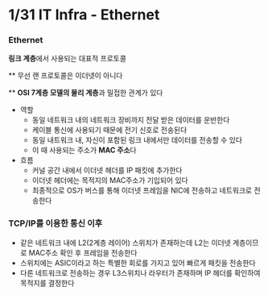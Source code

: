 # 1/31 IT Infra - Ethernet

### Ethernet

**링크 계층**에서 사용되는 대표적 프로토콜

** 무선 랜 프로토콜은 이더넷이 아니다

** **OSI 7계층 모델의 물리 계층**과 밀접한 관계가 있다

- 역할
    - 동일 네트워크 내의 네트워크 장비까지 전달 받은 데이터를 운반한다
    - 케이블 통신에 사용되기 때문에 전기 신호로 전송된다
    - 동일 내트워크 내, 자신이 포함된 링크 내에서만 데이터를 전송할 수 있다
    - 이 때 사용되는 주소가 **MAC 주소**다
- 흐름
    - 커널 공간 내에서 이더넷 헤더를 IP 패킷에 추가한다
    - 이더넷 헤더에는 목적지의 MAC주소가 기입되어 있다
    - 최종적으로 OS가 버스를 통해 이더넷 프레임을 NIC에 전송하고 네트워크로 전송한다

### TCP/IP를 이용한 통신 이후

- 같은 네트워크 내에 L2(2계층 레이어) 스위치가 존재하는데 L2는 이더넷 계층이므로 MAC주소 확인 후 프레임을 전송한다
- 스위치에는 ASIC이라고 하는 특별한 회로를 가지고 있어 빠르게 패킷을 전송한다
- 다른 네트워크로 전송하는 경우 L3스위치나 라우터가 존재하며 IP 헤더를 확인하여 목적지를 결정한다